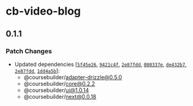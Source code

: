 # cb-video-blog

## 0.1.1

### Patch Changes

- Updated dependencies [[`5f45e26`](https://github.com/badass-courses/course-builder/commit/5f45e2637c3742e88f7f26127356710edac5b763), [`9421c4f`](https://github.com/badass-courses/course-builder/commit/9421c4f1db7eb84728abca79bf68acb0b5ee2671), [`2e87fdd`](https://github.com/badass-courses/course-builder/commit/2e87fdd4397848939dbcc8cb7b0fae53267fdc62), [`080337e`](https://github.com/badass-courses/course-builder/commit/080337ef60c1e62e762673266b2478b7cd141b33), [`de432b7`](https://github.com/badass-courses/course-builder/commit/de432b78352899adbb830dec8872e82af8823e20), [`2e87fdd`](https://github.com/badass-courses/course-builder/commit/2e87fdd4397848939dbcc8cb7b0fae53267fdc62), [`1dd4a5b`](https://github.com/badass-courses/course-builder/commit/1dd4a5bbd2b737ab45431256139134d56c0686ec)]:
  - @coursebuilder/adapter-drizzle@0.5.0
  - @coursebuilder/core@0.2.2
  - @coursebuilder/ui@1.0.14
  - @coursebuilder/next@0.0.18
